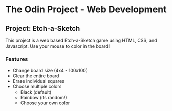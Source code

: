 # The Odin Project - Web Development #
## Project: Etch-a-Sketch ##
This project is a web based Etch-a-Sketch game using HTML, CSS, and Javascript. Use your mouse to color 
in the board!

### Features ###
* Change board size (4x4 - 100x100)
* Clear the entire board
* Erase individual squares
* Choose multiple colors
    * Black (default)
    * Rainbow (its random!)
    * Choose your own color